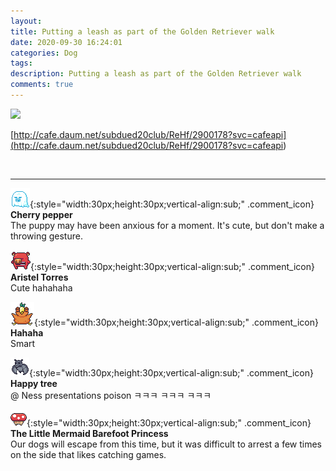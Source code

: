 ```yaml
---
layout: 
title: Putting a leash as part of the Golden Retriever walk
date: 2020-09-30 16:24:01
categories: Dog
tags: 
description: Putting a leash as part of the Golden Retriever walk
comments: true
---
```


![](https://blog.kakaocdn.net/dn/M9k56/btqJV5XPXCo/GS2iuCjcXHeYrDpoXf4RK0/img.gif)

[http://cafe.daum.net/subdued20club/ReHf/2900178?svc=cafeapi](<http://cafe.daum.net/subdued20club/ReHf/2900178?svc=cafeapi>)

​

* * *

![comment](/assets/character/ghost.png){:style="width:30px;height:30px;vertical-align:sub;" .comment_icon} **Cherry pepper**  
The puppy may have been anxious for a moment. It's cute, but don't make a throwing gesture.   
  
![comment](/assets/character/pig.png){:style="width:30px;height:30px;vertical-align:sub;" .comment_icon} **Aristel Torres**  
Cute hahahaha   
  
![comment](/assets/character/bird.png){:style="width:30px;height:30px;vertical-align:sub;" .comment_icon} **Hahaha**  
Smart   
  
![comment](/assets/character/bat.png){:style="width:30px;height:30px;vertical-align:sub;" .comment_icon} **Happy tree**  
@ Ness presentations poison ㅋㅋㅋ ㅋㅋㅋ ㅋㅋㅋ  
  
![comment](/assets/character/mushroom.png){:style="width:30px;height:30px;vertical-align:sub;" .comment_icon} **The Little Mermaid Barefoot Princess**  
Our dogs will escape from this time, but it was difficult to arrest a few times on the side that likes catching games.   
  

